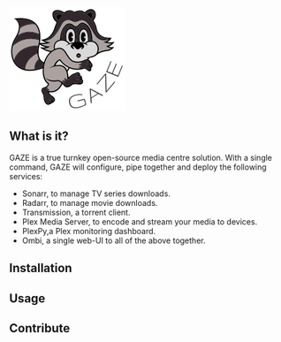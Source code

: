 ![GAZE project logo](docs/raccoon.png "GAZE project")

## What is it?
GAZE is a true turnkey open-source media centre solution. With a single command, GAZE will configure, pipe together and deploy the following services:
- Sonarr, to manage TV series downloads.
- Radarr, to manage movie downloads.
- Transmission, a torrent client.
- Plex Media Server, to encode and stream your media to devices.
- PlexPy,a Plex monitoring dashboard.
- Ombi, a single web-UI to all of the above together.

## Installation

## Usage

## Contribute
